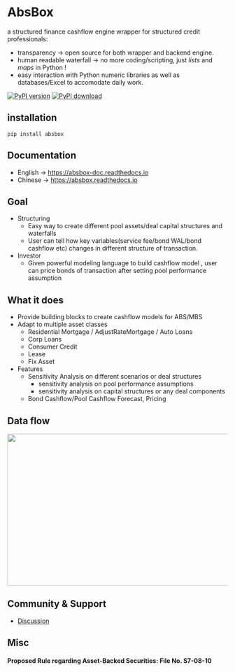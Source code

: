 # AbsBox 
a structured finance cashflow engine wrapper for structured credit professionals:

* transparency -> open source for both wrapper and backend engine.
* human readable waterfall -> no more coding/scripting, just *lists* and *maps* in Python !
* easy interaction with Python numeric libraries as well as databases/Excel to accomodate daily work.

[![PyPI version](https://badge.fury.io/py/absbox.svg)](https://badge.fury.io/py/absbox)
[![PyPI download](https://img.shields.io/pypi/dm/absbox)](https://img.shields.io/pypi/dm/absbox)

## installation

    pip install absbox

## Documentation
* English -> https://absbox-doc.readthedocs.io
* Chinese -> https://absbox.readthedocs.io

## Goal
* Structuring
  * Easy way to create different pool assets/deal capital structures and waterfalls
  * User can tell how key variables(service fee/bond WAL/bond cashflow etc) changes in different structure of transaction.
* Investor
  * Given powerful modeling language to build cashflow model , user can price bonds of transaction after setting pool performance assumption

## What it does
* Provide building blocks to create cashflow models for ABS/MBS
* Adapt to multiple asset classes
    * Residential Mortgage / AdjustRateMortgage / Auto Loans
    * Corp Loans
    * Consumer Credit
    * Lease
    * Fix Asset
* Features
  * Sensitivity Analysis on different scenarios or deal structures
    * sensitivity analysis on pool performance assumptions
    * sensitivity analysis on capital structures or any deal components
  * Bond Cashflow/Pool Cashflow Forecast, Pricing

## Data flow

<img src="https://absbox-doc.readthedocs.io/en/latest/_images/Intergration.png" width="600" height="347"/>


## Community & Support

* [Discussion](https://github.com/yellowbean/AbsBox/discussions)


## Misc
#### Proposed Rule regarding Asset-Backed Securities: File No. S7-08-10

